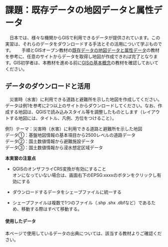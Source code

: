 # 課題：既存データの地図データと属性データ
　日本では、様々な機関からGISで利用できるデータが提供されています。この実習は、それらのデータをダウンロードする手法とその活用について学ぶものです。  
　手順とGISオープン教材の[既存データの地図データと属性データ]の教材を参考に、任意のサイトからデータを取得し地図が作成できれば完了となります。GIS初学者は、本教材を進める前に[GISの基本概念]の教材を確認しておいてください。

## <a name = "データのダウンロードと活用"></a>データのダウンロードと活用
　災害時（水害）に利用できる道路と避難所を示した地図を作成してください。データは例1を参考に2つ以上のサイトからダウンロードしてください。なお、作成する地図は、QGISで読み込みスタイル等を調整したものとします（レイアウトする地図には、タイトル、凡例、方位をつけること）。  

例1）テーマ：災害時（水害）に利用できる道路と避難所を示した地図  
データ①：基盤地図情報の基本項目から2500レベルの道路データ  
データ②：国土数値情報から避難施設データ  
データ③：国土数値情報から浸水想定区域データ  


**本実習の注意点**

- QGISのオンザフライCRS変換が有効にすること  
  オンになっていない場合は、画面右下のEPSG:xxxxのボタンをクリックし有効にする

- ダウンロードするデータをシェープファイルに統一する  

- シェープファイルは複数で1つのファイル（.shp .shx .dbfなど）であるため、移動する際はすべて移動する。



#### 使用したデータ
本ページで使用しているデータの出典については、該当する教材よりご確認ください。

[△メニューへもどる]:既存データの地図データと属性データ.md#menu

[作業メモ]:https://github.com/yamauchi-inochu/demo/blob/master/GISオープン教材/実習課題/作業メモ.md
[QGISビギナーズマニュアル]:../../QGISビギナーズマニュアル/QGISビギナーズマニュアル.md
[GRASSビギナーズマニュアル]:../../GRASSビギナーズマニュアル/GRASSビギナーズマニュアル.md
[GISの基本概念]:../../01_GISの基本概念/GISの基本概念.md
[既存データの地図データと属性データ]:../../07_既存データの地図データと属性データ/既存データの地図データと属性データ.md
[空間データ]:../../08_空間データ/空間データ.md
[空間データの結合・修正]:../../10_空間データの統合・修正/空間データの統合・修正.md
[視覚的伝達]:../../21_視覚的伝達/視覚的伝達.md
[政府統計局e-stat]:https://www.e-stat.go.jp/SG1/estat/eStatTopPortal.do
[国土数値情報]:http://nlftp.mlit.go.jp/ksj/
[基本的な空間解析]:../../11_基本的な空間解析/基本的な空間解析.md
[ネットワーク分析]:../../12_ネットワーク分析/ネットワーク分析.md
[領域分析]:../../13_領域分析/領域分析.md
[点データの分析]:../../14_点データの分析/点データの分析.md
[ラスタデータの分析]:../../15_ラスタデータの分析/ラスタデータの分析.md
[空間補間]:../../18_空間補間/空間補間.md
